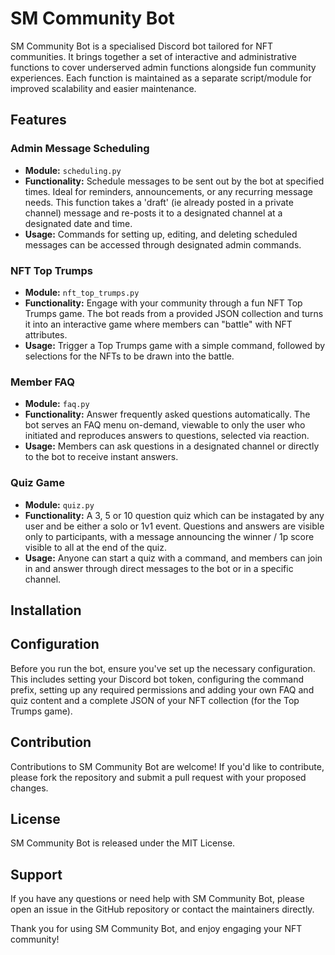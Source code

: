 # SM Community Bot 

SM Community Bot is a specialised Discord bot tailored for NFT communities. It brings together a set of interactive and administrative functions to cover underserved admin functions alongside fun community experiences. Each function is maintained as a separate script/module for improved scalability and easier maintenance.

## Features

### Admin Message Scheduling
- **Module:** `scheduling.py`
- **Functionality:** Schedule messages to be sent out by the bot at specified times. Ideal for reminders, announcements, or any recurring message needs.
This function takes a 'draft' (ie already posted in a private channel) message and re-posts it to a designated channel at a designated date and time.
- **Usage:** Commands for setting up, editing, and deleting scheduled messages can be accessed through designated admin commands.

### NFT Top Trumps
- **Module:** `nft_top_trumps.py`
- **Functionality:** Engage with your community through a fun NFT Top Trumps game. The bot reads from a provided JSON collection and turns it into an interactive game where members can "battle" with NFT attributes.
- **Usage:** Trigger a Top Trumps game with a simple command, followed by selections for the NFTs to be drawn into the battle.

### Member FAQ
- **Module:** `faq.py`
- **Functionality:** Answer frequently asked questions automatically. The bot serves an FAQ menu on-demand, viewable to only the user who initiated and reproduces answers to questions, selected via reaction.
- **Usage:** Members can ask questions in a designated channel or directly to the bot to receive instant answers.

### Quiz Game
- **Module:** `quiz.py`
- **Functionality:** A 3, 5 or 10 question quiz which can be instagated by any user and be either a solo or 1v1 event. Questions and answers are visible only to participants, with a message announcing the winner / 1p score visible to all at the end of the quiz.
- **Usage:** Anyone can start a quiz with a command, and members can join in and answer through direct messages to the bot or in a specific channel.

## Installation

## Configuration
Before you run the bot, ensure you've set up the necessary configuration. This includes setting your Discord bot token, configuring the command prefix, setting up any required permissions and adding your own FAQ and quiz content and a complete JSON of your NFT collection (for the Top Trumps game).

## Contribution
Contributions to SM Community Bot are welcome! If you'd like to contribute, please fork the repository and submit a pull request with your proposed changes.

## License
SM Community Bot is released under the MIT License.

## Support
If you have any questions or need help with SM Community Bot, please open an issue in the GitHub repository or contact the maintainers directly.

Thank you for using SM Community Bot, and enjoy engaging your NFT community!